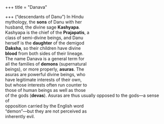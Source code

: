 +++
title = "Danava"

+++
(“descendants of Danu”) In Hindu  
mythology, the **sons** of Danu with her  
husband, the divine sage **Kashyapa**.  
Kashyapa is the chief of the **Prajapatis**, a  
class of semi-divine beings, and Danu  
herself is the **daughter** of the demigod  
**Daksha**, so their children have divine  
**blood** from both sides of their lineage.  
The name Danava is a general term for  
all the families of **demons** (supernatural  
beings), or more properly, **asuras**. The  
asuras are powerful divine beings, who  
have legitimate interests of their own,  
but whose interests often run counter to  
those of human beings as well as those  
of the gods (**devas**). Asuras are thus usually opposed to the gods—a sense of  
opposition carried by the English word  
“demon”—but they are not perceived as  
inherently evil.